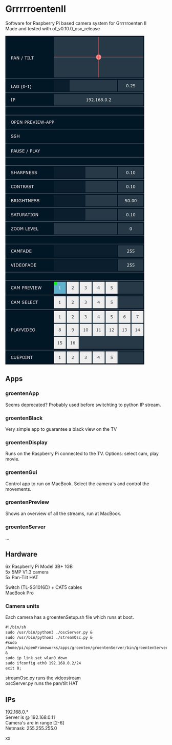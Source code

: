 # GrrrrroentenII
Software for Raspberry Pi based camera system for Grrrrroenten II  
Made and tested with of_v0.10.0_osx_release  

![GrrrrroentenGui](https://github.com/jildertviet/GrrrrroentenII/blob/main/groentenGui/bin/data/grrrrroentenGui.png)

## Apps  
### groentenApp  
Seems deprecated? Probably used before switchting to python IP stream.
### groentenBlack  
Very simple app to guarantee a black view on the TV  
### groentenDisplay  
Runs on the Raspberry Pi connected to the TV. Options: select cam, play movie.
### groentenGui  
Control app to run on MacBook. Select the camera's and control the movements.
### groentenPreview  
Shows an overview of all the streams, run at MacBook.  
### groentenServer  
...

## Hardware  
6x Raspberry Pi Model 3B+ 1GB  
5x 5MP V1.3 camera  
5x Pan-Tilt HAT  

Switch (TL-SG1016D) + CAT5 cables  
MacBook Pro  

### Camera units  
Each camera has a groentenSetup.sh file which runs at boot.
```
#!/bin/sh
sudo /usr/bin/python3 ./oscServer.py &
sudo /usr/bin/python3 ./streamOsc.py &
#sudo /home/pi/openFrameworks/apps/groenten/groentenServer/bin/groentenServer &
sudo ip link set wlan0 down
sudo ifconfig eth0 192.168.0.2/24
exit 0;
```  
streamOsc.py runs the videostream  
oscServer.py runs the pan/tilt HAT  

## IPs  
192.168.0.*  
Server is @ 192.168.0.11  
Camera's are in range [2-6]  
Netmask: 255.255.255.0  

xx
